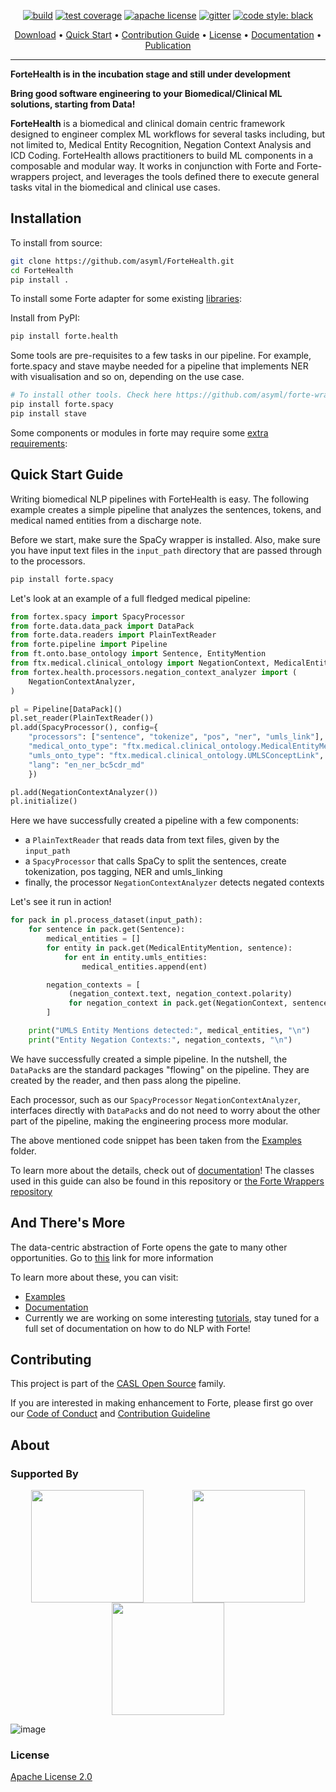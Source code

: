 

<p align="center">
   <a href="https://github.com/asyml/ForteHealth/actions/workflows/main.yml"><img src="https://github.com/asyml/ForteHealth/actions/workflows/main.yml/badge.svg" alt="build"></a>
      <a href="https://codecov.io/gh/asyml/ForteHealth"><img src="https://codecov.io/gh/asyml/ForteHealth/branch/master/graph/badge.svg" alt="test coverage"></a>
   <a href="https://github.com/asyml/ForteHealth/blob/master/LICENSE"><img src="https://img.shields.io/badge/license-Apache%202.0-blue.svg" alt="apache license"></a>
   <a href="https://gitter.im/asyml/community"><img src="http://img.shields.io/badge/gitter.im-asyml/forte-blue.svg" alt="gitter"></a>
   <a href="https://github.com/psf/black"><img src="https://img.shields.io/badge/code%20style-black-000000.svg" alt="code style: black"></a>
</p>

<p align="center">
  <a href="#installation">Download</a> •
  <a href="#quick-start-guide">Quick Start</a> •
  <a href="#contributing">Contribution Guide</a> •
  <a href="#license">License</a> •
  <a href="https://asyml-forte.readthedocs.io/en/latest">Documentation</a> •
  <a href="https://aclanthology.org/2020.emnlp-demos.26/">Publication</a>
</p>

-----------------
**ForteHealth is in the incubation stage and still under development**

**Bring good software engineering to your Biomedical/Clinical ML solutions, starting from Data!**

**ForteHealth** is a biomedical and clinical domain centric framework designed to engineer complex ML workflows for several tasks including, but not limited to, Medical Entity Recognition, Negation Context Analysis and ICD Coding. ForteHealth allows practitioners to build ML components in a composable and modular way. It works in conjunction with Forte and Forte-wrappers project, and leverages the tools defined there to execute general  tasks vital in the biomedical and clinical use cases. 

## Installation

To install from source:

```bash
git clone https://github.com/asyml/ForteHealth.git
cd ForteHealth
pip install .
```

To install some Forte adapter for some existing [libraries](https://github.com/asyml/forte-wrappers#libraries-and-tools-supported):

Install from PyPI:

```bash
pip install forte.health
```

Some tools are pre-requisites to a few tasks in our pipeline. For example, forte.spacy and stave maybe needed 
for a pipeline that implements NER with visualisation and so on, depending on the use case.
 ```bash
# To install other tools. Check here https://github.com/asyml/forte-wrappers#libraries-and-tools-supported for available tools.
pip install forte.spacy
pip install stave
```

Some components or modules in forte may require some [extra requirements](https://github.com/asyml/forte/blob/master/setup.py#L45):

## Quick Start Guide
Writing biomedical NLP pipelines with ForteHealth is easy. The following example creates a simple pipeline that analyzes the sentences, tokens, and medical named entities from a discharge note.

Before we start, make sure the SpaCy wrapper is installed. 
Also, make sure you have input text files in the ```input_path``` directory that are passed through to the processors.
```bash
pip install forte.spacy
```
Let's look at an example of a full fledged medical pipeline:

```python
from fortex.spacy import SpacyProcessor
from forte.data.data_pack import DataPack
from forte.data.readers import PlainTextReader
from forte.pipeline import Pipeline
from ft.onto.base_ontology import Sentence, EntityMention
from ftx.medical.clinical_ontology import NegationContext, MedicalEntityMention
from fortex.health.processors.negation_context_analyzer import (
    NegationContextAnalyzer,
)

pl = Pipeline[DataPack]()
pl.set_reader(PlainTextReader())
pl.add(SpacyProcessor(), config={
    "processors": ["sentence", "tokenize", "pos", "ner", "umls_link"],
    "medical_onto_type": "ftx.medical.clinical_ontology.MedicalEntityMention",
    "umls_onto_type": "ftx.medical.clinical_ontology.UMLSConceptLink",
    "lang": "en_ner_bc5cdr_md"
    })

pl.add(NegationContextAnalyzer())
pl.initialize()
```

Here we have successfully created a pipeline with a few components:
* a `PlainTextReader` that reads data from text files, given by the `input_path`
* a `SpacyProcessor` that calls SpaCy to split the sentences, create tokenization, 
  pos tagging, NER and umls_linking
* finally, the processor `NegationContextAnalyzer` detects negated contexts

Let's see it run in action!

```python
for pack in pl.process_dataset(input_path):
    for sentence in pack.get(Sentence):
        medical_entities = []
        for entity in pack.get(MedicalEntityMention, sentence):
            for ent in entity.umls_entities:
                medical_entities.append(ent)

        negation_contexts = [
             (negation_context.text, negation_context.polarity)
             for negation_context in pack.get(NegationContext, sentence)
        ]

	print("UMLS Entity Mentions detected:", medical_entities, "\n")
	print("Entity Negation Contexts:", negation_contexts, "\n")
```

We have successfully created a simple pipeline. In the nutshell, the `DataPack`s are
the standard packages "flowing" on the pipeline. They are created by the reader, and
then pass along the pipeline.

Each processor, such as our `SpacyProcessor` `NegationContextAnalyzer`,
interfaces directly with `DataPack`s and do not need to worry about the
other part of the pipeline, making the engineering process more modular. 

The above mentioned code snippet has been taken from the [Examples](https://github.com/asyml/ForteHealth/tree/master/examples/mimic_iii) folder.

To learn more about the details, check out of [documentation](https://asyml-forte.readthedocs.io/)!
The classes used in this guide can also be found in this repository or
[the Forte Wrappers repository](https://github.com/asyml/forte-wrappers/tree/main/src/spacy)

## And There's More
The data-centric abstraction of Forte opens the gate to many other opportunities.
Go to [this](https://github.com/asyml/forte#and-theres-more) link for more information

To learn more about these, you can visit:
* [Examples](https://github.com/asyml/ForteHealth/tree/master/examples)
* [Documentation](https://asyml-forte.readthedocs.io/)
* Currently we are working on some interesting [tutorials](https://asyml-forte.readthedocs.io/en/latest/index_toc.html), stay tuned for a full set of documentation on how to do NLP with Forte!


## Contributing
This project is part of the [CASL Open Source](http://casl-project.ai/) family.

If you are interested in making enhancement to Forte, please first go over our [Code of Conduct](https://github.com/asyml/ForteHealth/master/CODE_OF_CONDUCT.md) and [Contribution Guideline](https://github.com/asyml/ForteHealth/master/CONTRIBUTING.md)

## About

### Supported By

<p align="center">
   <img src="https://user-images.githubusercontent.com/28021889/165799232-2bb9f819-f394-4ade-98b0-c55c751ec8b1.png", width="180" align="top">
      &nbsp;&nbsp;&nbsp;&nbsp;&nbsp;&nbsp;&nbsp;&nbsp;&nbsp;&nbsp;&nbsp;&nbsp;&nbsp;&nbsp;&nbsp;&nbsp;&nbsp;&nbsp;
   <img src="https://user-images.githubusercontent.com/28021889/165799272-9e51b864-04f6-432a-92e8-e0f84e091f72.png" width="180" align="top">
      &nbsp;&nbsp;&nbsp;&nbsp;&nbsp;&nbsp;&nbsp;&nbsp;&nbsp;&nbsp;&nbsp;&nbsp;&nbsp;&nbsp;&nbsp;&nbsp;&nbsp;&nbsp;
   <img src="https://user-images.githubusercontent.com/28021889/165802470-f478de54-6c44-4ec8-8cab-ba74ed1f0163.png" width="180" align="top">
   &nbsp;&nbsp;&nbsp;&nbsp;&nbsp;&nbsp;&nbsp;&nbsp;&nbsp;&nbsp;&nbsp;&nbsp;&nbsp;&nbsp;&nbsp;&nbsp;&nbsp;&nbsp;
</p>

![image](https://user-images.githubusercontent.com/28021889/165806563-1542aeac-9656-4ad4-bf9c-f9a2e083f5d8.png)

### License

[Apache License 2.0](https://github.com/asyml/forte/blob/master/LICENSE)
